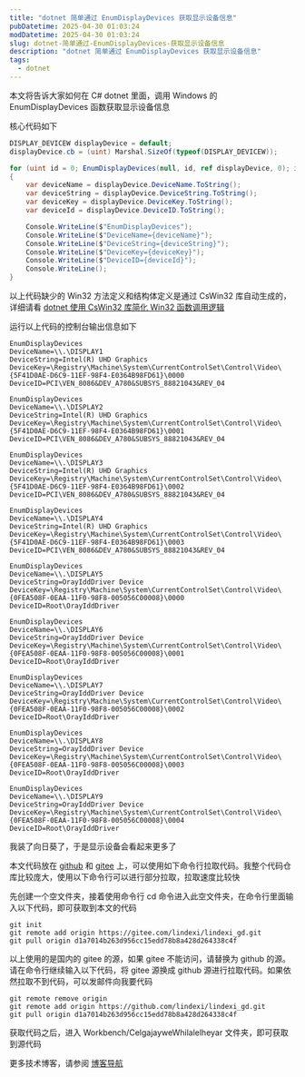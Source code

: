```yaml
---
title: "dotnet 简单通过 EnumDisplayDevices 获取显示设备信息"
pubDatetime: 2025-04-30 01:03:24
modDatetime: 2025-04-30 01:03:24
slug: dotnet-简单通过-EnumDisplayDevices-获取显示设备信息
description: "dotnet 简单通过 EnumDisplayDevices 获取显示设备信息"
tags:
  - dotnet
---
```





本文将告诉大家如何在 C# dotnet 里面，调用 Windows 的 EnumDisplayDevices 函数获取显示设备信息

<!--more-->


<!-- 发布 -->
<!-- 博客 -->

核心代码如下

```csharp
DISPLAY_DEVICEW displayDevice = default;
displayDevice.cb = (uint) Marshal.SizeOf(typeof(DISPLAY_DEVICEW));

for (uint id = 0; EnumDisplayDevices(null, id, ref displayDevice, 0); id++)
{
    var deviceName = displayDevice.DeviceName.ToString();
    var deviceString = displayDevice.DeviceString.ToString();
    var deviceKey = displayDevice.DeviceKey.ToString();
    var deviceId = displayDevice.DeviceID.ToString();

    Console.WriteLine($"EnumDisplayDevices");
    Console.WriteLine($"DeviceName={deviceName}");
    Console.WriteLine($"DeviceString={deviceString}");
    Console.WriteLine($"DeviceKey={deviceKey}");
    Console.WriteLine($"DeviceID={deviceId}");
    Console.WriteLine();
}
```

以上代码缺少的 Win32 方法定义和结构体定义是通过 CsWin32 库自动生成的，详细请看 [dotnet 使用 CsWin32 库简化 Win32 函数调用逻辑](https://blog.lindexi.com/post/dotnet-%E4%BD%BF%E7%94%A8-CsWin32-%E5%BA%93%E7%AE%80%E5%8C%96-Win32-%E5%87%BD%E6%95%B0%E8%B0%83%E7%94%A8%E9%80%BB%E8%BE%91.html )

运行以上代码的控制台输出信息如下

```
EnumDisplayDevices
DeviceName=\\.\DISPLAY1
DeviceString=Intel(R) UHD Graphics
DeviceKey=\Registry\Machine\System\CurrentControlSet\Control\Video\{5F41D0AE-D6C9-11EF-98F4-E0364B98FD61}\0000
DeviceID=PCI\VEN_8086&DEV_A780&SUBSYS_88821043&REV_04

EnumDisplayDevices
DeviceName=\\.\DISPLAY2
DeviceString=Intel(R) UHD Graphics
DeviceKey=\Registry\Machine\System\CurrentControlSet\Control\Video\{5F41D0AE-D6C9-11EF-98F4-E0364B98FD61}\0001
DeviceID=PCI\VEN_8086&DEV_A780&SUBSYS_88821043&REV_04

EnumDisplayDevices
DeviceName=\\.\DISPLAY3
DeviceString=Intel(R) UHD Graphics
DeviceKey=\Registry\Machine\System\CurrentControlSet\Control\Video\{5F41D0AE-D6C9-11EF-98F4-E0364B98FD61}\0002
DeviceID=PCI\VEN_8086&DEV_A780&SUBSYS_88821043&REV_04

EnumDisplayDevices
DeviceName=\\.\DISPLAY4
DeviceString=Intel(R) UHD Graphics
DeviceKey=\Registry\Machine\System\CurrentControlSet\Control\Video\{5F41D0AE-D6C9-11EF-98F4-E0364B98FD61}\0003
DeviceID=PCI\VEN_8086&DEV_A780&SUBSYS_88821043&REV_04

EnumDisplayDevices
DeviceName=\\.\DISPLAY5
DeviceString=OrayIddDriver Device
DeviceKey=\Registry\Machine\System\CurrentControlSet\Control\Video\{0FEA508F-0EAA-11F0-98F8-005056C00008}\0000
DeviceID=Root\OrayIddDriver

EnumDisplayDevices
DeviceName=\\.\DISPLAY6
DeviceString=OrayIddDriver Device
DeviceKey=\Registry\Machine\System\CurrentControlSet\Control\Video\{0FEA508F-0EAA-11F0-98F8-005056C00008}\0001
DeviceID=Root\OrayIddDriver

EnumDisplayDevices
DeviceName=\\.\DISPLAY7
DeviceString=OrayIddDriver Device
DeviceKey=\Registry\Machine\System\CurrentControlSet\Control\Video\{0FEA508F-0EAA-11F0-98F8-005056C00008}\0002
DeviceID=Root\OrayIddDriver

EnumDisplayDevices
DeviceName=\\.\DISPLAY8
DeviceString=OrayIddDriver Device
DeviceKey=\Registry\Machine\System\CurrentControlSet\Control\Video\{0FEA508F-0EAA-11F0-98F8-005056C00008}\0003
DeviceID=Root\OrayIddDriver

EnumDisplayDevices
DeviceName=\\.\DISPLAY9
DeviceString=OrayIddDriver Device
DeviceKey=\Registry\Machine\System\CurrentControlSet\Control\Video\{0FEA508F-0EAA-11F0-98F8-005056C00008}\0004
DeviceID=Root\OrayIddDriver
```

我装了向日葵了，于是显示设备会看起来更多了

本文代码放在 [github](https://github.com/lindexi/lindexi_gd/tree/d1a7014b263d956cc15edd78b8a428d264338c4f/Workbench/CelgajayweWhilalelheyar) 和 [gitee](https://gitee.com/lindexi/lindexi_gd/blob/d1a7014b263d956cc15edd78b8a428d264338c4f/Workbench/CelgajayweWhilalelheyar) 上，可以使用如下命令行拉取代码。我整个代码仓库比较庞大，使用以下命令行可以进行部分拉取，拉取速度比较快

先创建一个空文件夹，接着使用命令行 cd 命令进入此空文件夹，在命令行里面输入以下代码，即可获取到本文的代码

```
git init
git remote add origin https://gitee.com/lindexi/lindexi_gd.git
git pull origin d1a7014b263d956cc15edd78b8a428d264338c4f
```

以上使用的是国内的 gitee 的源，如果 gitee 不能访问，请替换为 github 的源。请在命令行继续输入以下代码，将 gitee 源换成 github 源进行拉取代码。如果依然拉取不到代码，可以发邮件向我要代码

```
git remote remove origin
git remote add origin https://github.com/lindexi/lindexi_gd.git
git pull origin d1a7014b263d956cc15edd78b8a428d264338c4f
```

获取代码之后，进入 Workbench/CelgajayweWhilalelheyar 文件夹，即可获取到源代码

更多技术博客，请参阅 [博客导航](https://blog.lindexi.com/post/%E5%8D%9A%E5%AE%A2%E5%AF%BC%E8%88%AA.html )
